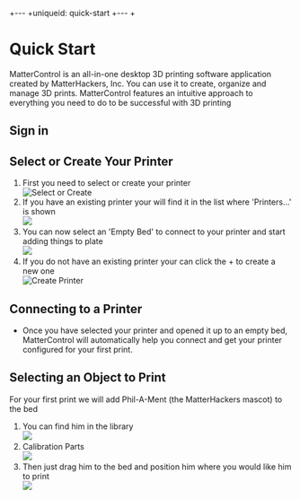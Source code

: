 +---
+uniqueid: quick-start
+---
+

# Quick Start

MatterControl is an all-in-one desktop 3D printing software application created by MatterHackers, Inc. You can use it to create, organize and manage 3D prints. MatterControl features an intuitive approach to everything you need to do to be successful with 3D printing

## Sign in

## Select or Create Your Printer

1. First you need to select or create your printer  
   ![Select or Create](https://lh3.googleusercontent.com/lJtDqeg8jCpQi6FPATD1KgkcZ41BKkKu_IRGTPXHZvWsqYIOCOQ-cz3Hkd4dCwQgnzwq03y_JwkQHkmSewmppbOcGw)
1. If you have an existing printer your will find it in the list where 'Printers...' is shown  
   ![](https://lh3.googleusercontent.com/TYWVZWUBExKkJ634Gc8G_FWr1FVKUDg81-M0nrgnq9HhcJNaDnKC5cKvZFqlU3P3Jc8BVlArLHfrdYffgt5koqV1)
1. You can now select an 'Empty Bed' to connect to your printer and start adding things to plate  
   ![](https://lh3.googleusercontent.com/jJTx0uZ1a3q7BIvKQLpV2cy5fJuqetsqPKyD7K0UItqIjPRpmiSLF5YwLv2boadPhrApwiag3TUz3RU730iusQ1YUZc)
1. If you do not have an existing printer your can click the + to create a new one  
   ![Create Printer](https://lh3.googleusercontent.com/DcR9UMCS4RogMXP4XQIitYOkddLmZIy9DJzVSFDrUuJvJuxXonTgoA2AzNlQYgr1BO3-q-gcE4F2Q_VzQMbSznsNJA)

## Connecting to a Printer

* Once you have selected your printer and opened it up to an empty bed, MatterControl will automatically help you connect and get your printer configured for your first print.

## Selecting an Object to Print

For your first print we will add Phil-A-Ment (the MatterHackers mascot) to the bed

1. You can find him in the library  
   ![](https://lh3.googleusercontent.com/q1EWMSqVRXQJ8PrVwEP0tYBlh0yz3RSvBNkTcflyRAehn6sjx26MVncwB27C1agoCRkybWyvB2nBUxhI1Gj87bpTdI4)
1. Calibration Parts  
   ![](https://lh3.googleusercontent.com/3d2UXgPSneIt4I0V8cAfUw7zlI6cL8MTvtMNEl8jliqfJHVTVEpALT7YajGN18Oppp5A9mTlBeXuzjQKiazlZd589A)
1. Then just drag him to the bed and position him where you would like him to print  
   ![](https://lh3.googleusercontent.com/sFMuOVj7XpHMmFWXyQk-yjJGvSS-y0ehIg52mTfVfwRoAMeSUvFf18WJ-yGENPbkFY-6vOgxRxqliwFhF-6gHqYi7g)
